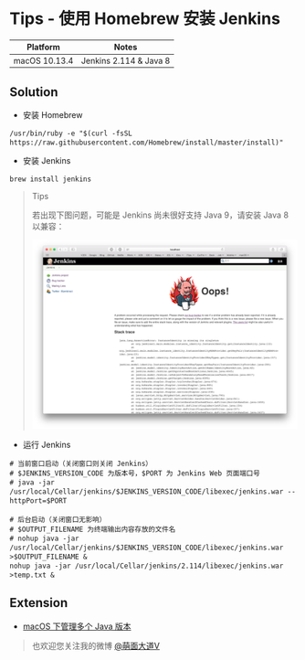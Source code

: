 # Tips - 使用 Homebrew 安装 Jenkins

| Platform | Notes |
|:-----:|:-----:|
| macOS 10.13.4 | Jenkins 2.114 & Java 8 |

## Solution

- 安装 Homebrew

```shell
/usr/bin/ruby -e "$(curl -fsSL https://raw.githubusercontent.com/Homebrew/install/master/install)"
```

- 安装 Jenkins

```shell
brew install jenkins
```

> Tips
> 
> 若出现下图问题，可能是 Jenkins 尚未很好支持 Java 9，请安装 Java 8 以兼容：
> 
> ![Jenkins Oops!](1.png)

- 运行 Jenkins

```shell
# 当前窗口启动（关闭窗口则关闭 Jenkins）
# $JENKINS_VERSION_CODE 为版本号，$PORT 为 Jenkins Web 页面端口号
# java -jar /usr/local/Cellar/jenkins/$JENKINS_VERSION_CODE/libexec/jenkins.war --httpPort=$PORT

# 后台启动（关闭窗口无影响）
# $OUTPUT_FILENAME 为终端输出内容存放的文件名
# nohup java -jar /usr/local/Cellar/jenkins/$JENKINS_VERSION_CODE/libexec/jenkins.war >$OUTPUT_FILENAME &
nohup java -jar /usr/local/Cellar/jenkins/2.114/libexec/jenkins.war >temp.txt &
```

## Extension

- [macOS 下管理多个 Java 版本](../Java_Multiple_Versions)

> 也欢迎您关注我的微博 [@萌面大道V](http://weibo.com/375975847)
